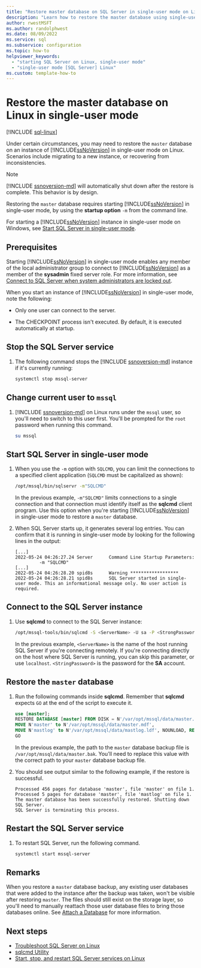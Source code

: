 ```yaml
---
title: "Restore master database on SQL Server in single-user mode on Linux"
description: "Learn how to restore the master database using single-user mode in SQL Server on Linux."
author: rwestMSFT
ms.author: randolphwest
ms.date: 08/09/2022
ms.service: sql
ms.subservice: configuration
ms.topic: how-to
helpviewer_keywords:
  - "starting SQL Server on Linux, single-user mode"
  - "single-user mode [SQL Server] Linux"
ms.custom: template-how-to
---
```

# Restore the master database on Linux in single-user mode

[!INCLUDE [sql-linux](../includes/applies-to-version/sql-linux.md)]

Under certain circumstances, you may need to restore the `master` database on an instance of [!INCLUDE[ssNoVersion](../includes/ssnoversion-md.md)] in single-user mode on Linux. Scenarios include migrating to a new instance, or recovering from inconsistencies.

> [!NOTE]  
> [!INCLUDE [ssnoversion-md](../includes/ssnoversion-md.md)] will automatically shut down after the restore is complete. This behavior is by design.

Restoring the `master` database requires starting [!INCLUDE[ssNoVersion](../includes/ssnoversion-md.md)] in single-user mode, by using the **startup option** `-m` from the command line.

For starting a [!INCLUDE[ssNoVersion](../includes/ssnoversion-md.md)] instance in single-user mode on Windows, see [Start SQL Server in single-user mode](../database-engine/configure-windows/start-sql-server-in-single-user-mode.md).

## Prerequisites

Starting [!INCLUDE[ssNoVersion](../includes/ssnoversion-md.md)] in single-user mode enables any member of the local administrator group to connect to [!INCLUDE[ssNoVersion](../includes/ssnoversion-md.md)] as a member of the **sysadmin** fixed server role. For more information, see [Connect to SQL Server when system administrators are locked out](../database-engine/configure-windows/connect-to-sql-server-when-system-administrators-are-locked-out.md).

When you start an instance of [!INCLUDE[ssNoVersion](../includes/ssnoversion-md.md)] in single-user mode, note the following:

- Only one user can connect to the server.

- The CHECKPOINT process isn't executed. By default, it is executed automatically at startup.

## Stop the SQL Server service

1. The following command stops the [!INCLUDE [ssnoversion-md](../includes/ssnoversion-md.md)] instance if it's currently running:

   ```bash
   systemctl stop mssql-server
   ```

## Change current user to `mssql`

1. [!INCLUDE [ssnoversion-md](../includes/ssnoversion-md.md)] on Linux runs under the `mssql` user, so you'll need to switch to this user first. You'll be prompted for the `root` password when running this command.

   ```bash
   su mssql
   ```

## Start SQL Server in single-user mode

1. When you use the `-m` option with `SQLCMD`, you can limit the connections to a specified client application (`SQLCMD` must be capitalized as shown):

   ```bash
   /opt/mssql/bin/sqlservr -m"SQLCMD"
   ```

   In the previous example, `-m"SQLCMD"` limits connections to a single connection and that connection must identify itself as the **sqlcmd** client program. Use this option when you're starting [!INCLUDE[ssNoVersion](../includes/ssnoversion-md.md)] in single-user mode to restore a `master` database.

1. When SQL Server starts up, it generates several log entries. You can confirm that it is running in single-user mode by looking for the following lines in the output:

   ```output
   [...]
   2022-05-24 04:26:27.24 Server      Command Line Startup Parameters: 
            -m "SQLCMD" 
   [...]
   2022-05-24 04:26:28.20 spid8s      Warning ******************
   2022-05-24 04:26:28.21 spid8s      SQL Server started in single-user mode. This an informational message only. No user action is required. 
   ```

## Connect to the SQL Server instance

1. Use **sqlcmd** to connect to the SQL Server instance:

   ```bash
   /opt/mssql-tools/bin/sqlcmd -S <ServerName> -U sa -P <StrongPassword> 
   ```

   In the previous example, `<ServerName>` is the name of the host running SQL Server if you're connecting remotely. If you're connecting directly on the host where SQL Server is running, you can skip this parameter, or use `localhost`. `<StringPassword>` is the password for the **SA** account.

## Restore the `master` database

1. Run the following commands inside **sqlcmd**. Remember that **sqlcmd** expects `GO` at the end of the script to execute it.

   ```sql
   use [master];
   RESTORE DATABASE [master] FROM DISK = N'/var/opt/mssql/data/master.bak' WITH FILE=1, 
   MOVE N'master' to N'/var/opt/mssql/data/master.mdf', 
   MOVE N'mastlog' to N'/var/opt/mssql/data/mastlog.ldf', NOUNLOAD, REPLACE, STATS=5;
   GO
   ```

   In the previous example, the path to the `master` database backup file is `/var/opt/mssql/data/master.bak`. You'll need to replace this value with the correct path to your `master` database backup file.

2. You should see output similar to the following example, if the restore is successful.

   ```output
   Processed 456 pages for database 'master', file 'master' on file 1.
   Processed 5 pages for database 'master', file 'mastlog' on file 1.
   The master database has been successfully restored. Shutting down SQL Server.
   SQL Server is terminating this process.
   ```

## Restart the SQL Server service

1. To restart SQL Server, run the following command.

   ```bash
   systemctl start mssql-server
   ```

## Remarks

When you restore a `master` database backup, any existing user databases that were added to the instance after the backup was taken, won't be visible after restoring `master`. The files should still exist on the storage layer, so you'll need to manually reattach those user database files to bring those databases online. See [Attach a Database](../relational-databases/databases/attach-a-database.md) for more information.

## Next steps

- [Troubleshoot SQL Server on Linux](sql-server-linux-troubleshooting-guide.md)
- [sqlcmd Utility](../tools/sqlcmd-utility.md)
- [Start, stop, and restart SQL Server services on Linux](sql-server-linux-start-stop-restart-sql-server-services.md)
